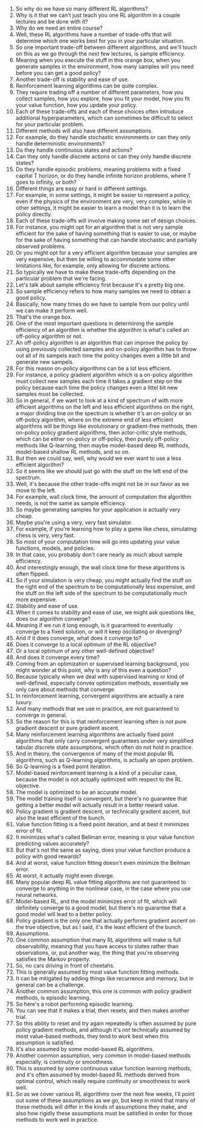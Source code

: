 1. So why do we have so many different RL algorithms?
2. Why is it that we can't just teach you one RL algorithm in a couple lectures and be done with it?
3. Why do we need an entire course?
4. Well, these RL algorithms have a number of trade-offs that will determine which one works best for you in your particular situation.
5. So one important trade-off between different algorithms, and we'll touch on this as we go through the next few lectures, is sample efficiency.
6. Meaning when you execute the stuff in this orange box, when you generate samples in the environment, how many samples will you need before you can get a good policy?
7. Another trade-off is stability and ease of use.
8. Reinforcement learning algorithms can be quite complex.
9. They require trading off a number of different parameters, how you collect samples, how you explore, how you fit your model, how you fit your value function, how you update your policy.
10. Each of these trade-offs and each of these choices often introduce additional hyperparameters, which can sometimes be difficult to select for your particular problem.
11. Different methods will also have different assumptions.
12. For example, do they handle stochastic environments or can they only handle deterministic environments?
13. Do they handle continuous states and actions?
14. Can they only handle discrete actions or can they only handle discrete states?
15. Do they handle episodic problems, meaning problems with a fixed capital T horizon, or do they handle infinite horizon problems, where T goes to infinity, or both?
16. Different things are easy or hard in different settings.
17. For example, in some settings, it might be easier to represent a policy, even if the physics of the environment are very, very complex, while in other settings, it might be easier to learn a model than it is to learn the policy directly.
18. Each of these trade-offs will involve making some set of design choices.
19. For instance, you might opt for an algorithm that is not very sample efficient for the sake of having something that is easier to use, or maybe for the sake of having something that can handle stochastic and partially observed problems.
20. Or you might opt for a very efficient algorithm because your samples are very expensive, but then be willing to accommodate some other limitations like, for example, only allowing for discrete actions.
21. So typically we have to make these trade-offs depending on the particular problem that we're facing.
22. Let's talk about sample efficiency first because it's a pretty big one.
23. So sample efficiency refers to how many samples we need to obtain a good policy.
24. Basically, how many times do we have to sample from our policy until we can make it perform well.
25. That's the orange box.
26. One of the most important questions in determining the sample efficiency of an algorithm is whether the algorithm is what's called an off-policy algorithm or not.
27. An off-policy algorithm is an algorithm that can improve the policy by using previously collected samples and on-policy algorithm has to throw out all of its sampels each time the policy changes even a little bit and generate new sampels.
28. For this reason on-policy algorithms can be a lot less efficient.
29. For instance, a policy gradient algorithm which is a on-policy algorithm must collect new samples each time it takes a gradient step on the policy because each time the policy changes even a littel bit new samples must be collected.
30. So in general, if we want to look at a kind of spectrum of with more efficient algorithms on the left and less efficient algorithms on the right, a major dividing line on the spectrum is whether it's an on-policy or an off-policy algorithm, where on the extreme end of less efficient algorithms will be things like evolutionary or gradient-free methods, then on-policy policy gradient algorithms, then actor-critic style methods, which can be either on-policy or off-policy, then purely off-policy methods like Q-learning, then maybe model-based deep RL methods, model-based shallow RL methods, and so on.
31. But then we could say, well, why would we ever want to use a less efficient algorithm?
32. So it seems like we should just go with the stuff on the left end of the spectrum.
33. Well, it's because the other trade-offs might not be in our favor as we move to the left.
34. For example, wall clock time, the amount of computation the algorithm needs, is not the same as sample efficiency.
35. So maybe generating samples for your application is actually very cheap.
36. Maybe you're using a very, very fast simulator.
37. For example, if you're learning how to play a game like chess, simulating chess is very, very fast.
38. So most of your computation time will go into updating your value functions, models, and policies.
39. In that case, you probably don't care nearly as much about sample efficiency.
40. And interestingly enough, the wall clock time for these algorithms is often flipped.
41. So if your simulation is very cheap, you might actually find the stuff on the right end of the spectrum to be computationally less expensive, and the stuff on the left side of the spectrum to be computationally much more expensive.
42. Stability and ease of use.
43. When it comes to stability and ease of use, we might ask questions like, does our algorithm converge?
44. Meaning if we run it long enough, is it guaranteed to eventually converge to a fixed solution, or will it keep oscillating or diverging?
45. And if it does converge, what does it converge to?
46. Does it converge to a local optimum of the RL objective?
47. Or a local optimum of any other well-defined objective?
48. And does it converge every time?
49. Coming from an optimization or supervised learning background, you might wonder at this point, why is any of this even a question?
50. Because typically when we deal with supervised learning or kind of well-defined, especially convex optimization methods, essentially we only care about methods that converge.
51. In reinforcement learning, convergent algorithms are actually a rare luxury.
52. And many methods that we use in practice, are not guaranteed to converge in general.
53. So the reason for this is that reinforcement learning often is not pure gradient descent or pure gradient ascent.
54. Many reinforcement learning algorithms are actually fixed point algorithms that only carry convergent guarantees under very simplified tabular discrete state assumptions, which often do not hold in practice.
55. And in theory, the convergence of many of the most popular RL algorithms, such as Q-learning algorithms, is actually an open problem.
56. So Q-learning is a fixed point iteration.
57. Model-based reinforcement learning is a kind of a peculiar case, because the model is not actually optimized with respect to the RL objective.
58. The model is optimized to be an accurate model.
59. The model training itself is convergent, but there's no guarantee that getting a better model will actually result in a better reward value.
60. Policy gradient is gradient descent, or technically gradient ascent, but also the least efficient of the bunch.
61. Value function fitting is a fixed point iteration, and at best it minimizes error of fit.
62. It minimizes what's called Bellman error, meaning is your value function predicting values accurately?
63. But that's not the same as saying, does your value function produce a policy with good rewards?
64. And at worst, value function fitting doesn't even minimize the Bellman error.
65. At worst, it actually might even diverge.
66. Many popular deep RL value fitting algorithms are not guaranteed to converge to anything in the nonlinear case, in the case where you use neural networks.
67. Model-based RL, and the model minimizes error of fit, which will definitely converge to a good model, but there's no guarantee that a good model will lead to a better policy.
68. Policy gradient is the only one that actually performs gradient ascent on the true objective, but as I said, it's the least efficient of the bunch.
69. Assumptions.
70. One common assumption that many RL algorithms will make is full observability, meaning that you have access to states rather than observations, or, put another way, the thing that you're observing satisfies the Markov property.
71. So, no cars driving in front of cheetahs.
72. This is generally assumed by most value function fitting methods.
73. It can be mitigated by adding things like recurrence and memory, but in general can be a challenge.
74. Another common assumption, this one is common with policy gradient methods, is episodic learning.
75. So here's a robot performing episodic learning.
76. You can see that it makes a trial, then resets, and then makes another trial.
77. So this ability to reset and try again repeatedly is often assumed by pure policy gradient methods, and although it's not technically assumed by most value-based methods, they tend to work best when this assumption is satisfied.
78. It's also assumed by some model-based RL algorithms.
79. Another common assumption, very common in model-based methods especially, is continuity or smoothness.
80. This is assumed by some continuous value function learning methods, and it's often assumed by model-based RL methods derived from optimal control, which really require continuity or smoothness to work well.
81. So as we cover various RL algorithms over the next few weeks, I'll point out some of these assumptions as we go, but keep in mind that many of these methods will differ in the kinds of assumptions they make, and also how rigidly these assumptions must be satisfied in order for those methods to work well in practice.